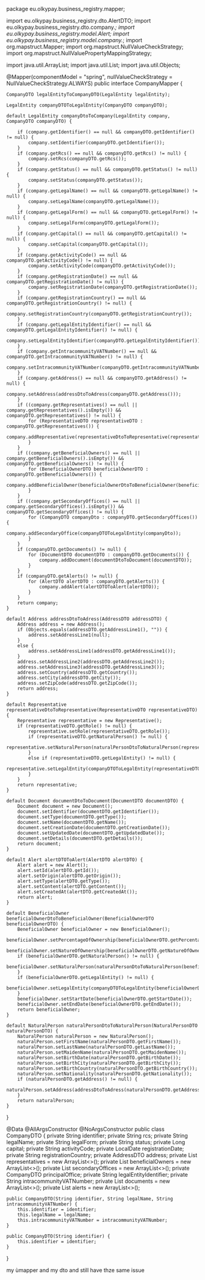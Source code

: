 package eu.olkypay.business_registry.mapper;

import eu.olkypay.business_registry.dto.AlertDTO;
import eu.olkypay.business_registry.dto.company.*;
import eu.olkypay.business_registry.model.Alert;
import eu.olkypay.business_registry.model.company.*;
import org.mapstruct.Mapper;
import org.mapstruct.NullValueCheckStrategy;
import org.mapstruct.NullValuePropertyMappingStrategy;

import java.util.ArrayList;
import java.util.List;
import java.util.Objects;

@Mapper(componentModel = "spring", nullValueCheckStrategy = NullValueCheckStrategy.ALWAYS) 
public interface CompanyMapper {

    CompanyDTO legalEntityToCompanyDTO(LegalEntity legalEntity);

    LegalEntity companyDTOToLegalEntity(CompanyDTO companyDTO);

    default LegalEntity companyDtoToCompany(LegalEntity company, CompanyDTO companyDTO) {

        if (company.getIdentifier() == null && companyDTO.getIdentifier() != null) {
            company.setIdentifier(companyDTO.getIdentifier());
        }
        if (company.getRcs() == null && companyDTO.getRcs() != null) {
            company.setRcs(companyDTO.getRcs());
        }
        if (company.getStatus() == null && companyDTO.getStatus() != null) {
            company.setStatus(companyDTO.getStatus());
        }
        if (company.getLegalName() == null && companyDTO.getLegalName() != null) {
            company.setLegalName(companyDTO.getLegalName());
        }
        if (company.getLegalForm() == null && companyDTO.getLegalForm() != null) {
            company.setLegalForm(companyDTO.getLegalForm());
        }
        if (company.getCapital() == null && companyDTO.getCapital() != null) {
            company.setCapital(companyDTO.getCapital());
        }
        if (company.getActivityCode() == null && companyDTO.getActivityCode() != null) {
            company.setActivityCode(companyDTO.getActivityCode());
        }
        if (company.getRegistrationDate() == null && companyDTO.getRegistrationDate() != null) {
            company.setRegistrationDate(companyDTO.getRegistrationDate());
        }
        if (company.getRegistrationCountry() == null && companyDTO.getRegistrationCountry() != null) {
            company.setRegistrationCountry(companyDTO.getRegistrationCountry());
        }
        if (company.getLegalEntityIdentifier() == null && companyDTO.getLegalEntityIdentifier() != null) {
            company.setLegalEntityIdentifier(companyDTO.getLegalEntityIdentifier());
        }
        if (company.getIntracommunityVATNumber() == null && companyDTO.getIntracommunityVATNumber() != null) {
            company.setIntracommunityVATNumber(companyDTO.getIntracommunityVATNumber());
        }
        if (company.getAddress() == null && companyDTO.getAddress() != null) {
            company.setAddress(addressDtoToAdress(companyDTO.getAddress()));
        }
        if ((company.getRepresentatives() == null || company.getRepresentatives().isEmpty()) && companyDTO.getRepresentatives() != null) {
            for (RepresentativeDTO representativeDTO : companyDTO.getRepresentatives()) {
                company.addRepresentative(representativeDtoToRepresentative(representativeDTO));
            }
        }
        if ((company.getBeneficialOwners() == null || company.getBeneficialOwners().isEmpty()) && companyDTO.getBeneficialOwners() != null) {
            for (BeneficialOwnerDTO beneficialOwnerDTO : companyDTO.getBeneficialOwners()) {
                company.addBeneficialOwner(beneficialOwnerDtoToBeneficialOwner(beneficialOwnerDTO));
            }
        }
        if ((company.getSecondaryOffices() == null || company.getSecondaryOffices().isEmpty()) && companyDTO.getSecondaryOffices() != null) {
            for (CompanyDTO companyDto : companyDTO.getSecondaryOffices()) {
                company.addSecondaryOffice(companyDTOToLegalEntity(companyDto));
            }
        }
        if (companyDTO.getDocuments() != null) {
            for (DocumentDTO documentDTO : companyDTO.getDocuments()) {
                company.addDocument(documentDtoToDocument(documentDTO));
            }
        }
        if (companyDTO.getAlerts() != null) {
            for (AlertDTO alertDTO : companyDTO.getAlerts()) {
                company.addAlert(alertDTOToAlert(alertDTO));
            }
        }
        return company;
    }

    default Address addressDtoToAdress(AddressDTO addressDTO) {
        Address address = new Address();
        if (Objects.equals(addressDTO.getAddressLine1(), "")) {
            address.setAddressLine1(null);
        }
        else {
            address.setAddressLine1(addressDTO.getAddressLine1());
        }
        address.setAddressLine2(addressDTO.getAddressLine2());
        address.setAddressLine3(addressDTO.getAddressLine3());
        address.setCountry(addressDTO.getCountry());
        address.setCity(addressDTO.getCity());
        address.setZipCode(addressDTO.getZipCode());
        return address;
    }

    default Representative representativeDtoToRepresentative(RepresentativeDTO representativeDTO) {
        Representative representative = new Representative();
        if (representativeDTO.getRole() != null) {
            representative.setRole(representativeDTO.getRole());
            if (representativeDTO.getNaturalPerson() != null) {
                representative.setNaturalPerson(naturalPersonDtoToNaturalPerson(representativeDTO.getNaturalPerson()));
            }
            else if (representativeDTO.getLegalEntity() != null) {
                representative.setLegalEntity(companyDTOToLegalEntity(representativeDTO.getLegalEntity()));
            }
        }
        return representative;
    }

    default Document documentDtoToDocument(DocumentDTO documentDTO) {
        Document document = new Document();
        document.setIdentifier(documentDTO.getIdentifier());
        document.setType(documentDTO.getType());
        document.setName(documentDTO.getName());
        document.setCreationDate(documentDTO.getCreationDate());
        document.setUpdatedDate(documentDTO.getUpdatedDate());
        document.setDetails(documentDTO.getDetails());
        return document;
    }

    default Alert alertDTOToAlert(AlertDTO alertDTO) {
        Alert alert = new Alert();
        alert.setId(alertDTO.getId());
        alert.setOrigin(alertDTO.getOrigin());
        alert.setType(alertDTO.getType());
        alert.setContent(alertDTO.getContent());
        alert.setCreatedAt(alertDTO.getCreatedAt());
        return alert;
    }

    default BeneficialOwner beneficialOwnerDtoToBeneficialOwner(BeneficialOwnerDTO beneficialOwnerDTO) {
        BeneficialOwner beneficialOwner = new BeneficialOwner();
        beneficialOwner.setPercentageOfOwnership(beneficialOwnerDTO.getPercentageOfOwnership());
        beneficialOwner.setNatureOfOwnership(beneficialOwnerDTO.getNatureOfOwnership());
        if (beneficialOwnerDTO.getNaturalPerson() != null) {
            beneficialOwner.setNaturalPerson(naturalPersonDtoToNaturalPerson(beneficialOwnerDTO.getNaturalPerson()));
        }
        if (beneficialOwnerDTO.getLegalEntity() != null) {
            beneficialOwner.setLegalEntity(companyDTOToLegalEntity(beneficialOwnerDTO.getLegalEntity()));
        }
        beneficialOwner.setStartDate(beneficialOwnerDTO.getStartDate());
        beneficialOwner.setEndDate(beneficialOwnerDTO.getEndDate());
        return beneficialOwner;
    }

    default NaturalPerson naturalPersonDtoToNaturalPerson(NaturalPersonDTO naturalPersonDTO) {
        NaturalPerson naturalPerson = new NaturalPerson();
        naturalPerson.setFirstName(naturalPersonDTO.getFirstName());
        naturalPerson.setLastName(naturalPersonDTO.getLastName());
        naturalPerson.setMaidenName(naturalPersonDTO.getMaidenName());
        naturalPerson.setBirthDate(naturalPersonDTO.getBirthDate());
        naturalPerson.setBirthCity(naturalPersonDTO.getBirthCity());
        naturalPerson.setBirthCountry(naturalPersonDTO.getBirthCountry());
        naturalPerson.setNationality(naturalPersonDTO.getNationality());
        if (naturalPersonDTO.getAddress() != null) {
            naturalPerson.setAddress(addressDtoToAdress(naturalPersonDTO.getAddress()));
        }
        return naturalPerson;
    }

}


@Data
@AllArgsConstructor
@NoArgsConstructor
public class CompanyDTO {
    private String identifier;
    private String rcs;
    private String legalName;
    private String legalForm;
    private String status;
    private Long capital;
    private String activityCode;
    private LocalDate registrationDate;
    private String registrationCountry;
    private AddressDTO address;
    private List<RepresentativeDTO> representatives = new ArrayList<>();
    private List<BeneficialOwnerDTO> beneficialOwners = new ArrayList<>();
    private List<CompanyDTO> secondaryOffices = new ArrayList<>();
    private CompanyDTO principalOffice;
    private String legalEntityIdentifier;
    private String intracommunityVATNumber;
    private List<DocumentDTO> documents = new ArrayList<>();
    private List<AlertDTO> alerts = new ArrayList<>();


    public CompanyDTO(String identifier, String legalName, String intracommunityVATNumber) {
        this.identifier = identifier;
        this.legalName = legalName;
        this.intracommunityVATNumber = intracommunityVATNumber;
    }

    public CompanyDTO(String identifier) {
        this.identifier = identifier;
    }
}


my ùmapper and my dto and still have thze same issue
